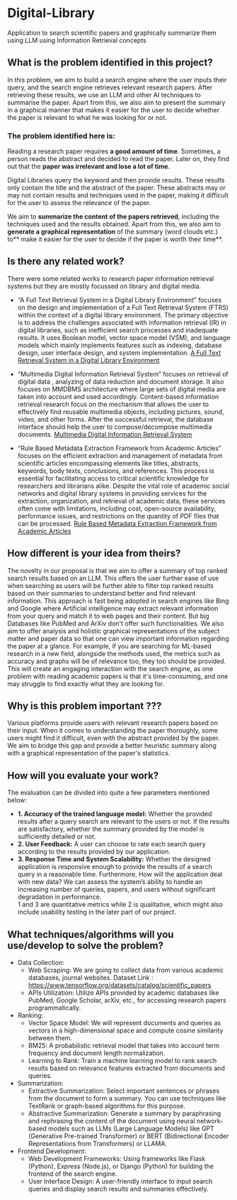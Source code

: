 # Digital-Library
Application to search scientific papers and graphically summarize them using LLM using Information Retrieval concepts

## What is the problem identified in this project?

In this problem, we aim to build a search engine where the user inputs their query, and the search engine retrieves relevant research papers. After retrieving these results, we use an LLM and other AI techniques to summarise the paper. Apart from this, we also aim to present the summary in a graphical manner that makes it easier for the user to decide whether the paper is relevant to what he was looking for or not.

### The problem identified here is:

Reading a research paper requires **a good amount of time**. Sometimes, a person reads the abstract and decided to read the paper. Later on, they find out that the **paper was irrelevant and lose a lot of time**. 

Digital Libraries query the keyword and then provide results. These results only contain the title and the abstract of the paper. These abstracts may or may not contain results and techniques used in the paper, making it difficult for the user to assess the relevance of the paper.

We aim to **summarize the content of the papers retrieved**, including the techniques used and the results obtained. Apart from this, we also aim to **generate a graphical representation** of the summary (word clouds etc.) to** make it easier for the user to decide if the paper is worth their time**.

## Is there any related work?

There were some related works to research paper information retrieval systems but they are mostly focussed on library and digital media.

- “A Full Text Retrieval System in a Digital Library Environment" focuses on the design and implementation of a Full Text Retrieval System (FTRS) within the context of a digital library environment. The primary objective is to address the challenges associated with information retrieval (IR) in digital libraries, such as inefficient search processes and inadequate results.
It uses Boolean model, vector space model (VSM), and language models which mainly implements features such as indexing, database design, user interface design, and system implementation. [A Full Text Retrieval System in a Digital Library Environment](https://www.scirp.org/journal/paperinformation?paperid=62727)

- “Multimedia Digital Information Retrieval System” focuses on retrieval of digital data , analyzing of data reduction and document storage. It also focuses on MMDBMS architecture where large sets of digital media are taken into account and used accordingly. Content-based information retrieval research focus on the mechanism that allows the user to effectively find reusable multimedia objects, including pictures, sound, video, and other forms. After the successful retrieval, the database interface should help the user to compose/decompose multimedia documents. [Multimedia Digital Information Retrieval System](https://www.researchgate.net/publication/295419193_Digital_Information_Retrieval)

- “Rule Based Metadata Extraction Framework from Academic Articles” focuses on the efficient extraction and management of metadata from scientific articles encompassing elements like titles, abstracts, keywords, body texts, conclusions, and references. This process is essential for facilitating access to critical scientific knowledge for researchers and librarians alike. Despite the vital role of academic social networks and digital library systems in providing services for the extraction, organization, and retrieval of academic data, these services often come with limitations, including cost, open-source availability, performance issues, and restrictions on the quantity of PDF files that can be processed. [Rule Based Metadata Extraction Framework from Academic Articles](https://arxiv.org/abs/1807.09009)


## How different is your idea from theirs?
The novelty in our proposal is that we aim to offer a summary of top ranked search results based on an LLM. This offers the user further ease of use when searching as users will be further able to filter top ranked results based on their summaries to understand better and find relevant information. This approach is fast being adopted in search engines like Bing and Google where Artificial intelligence may extract relevant information from your query and match it to web pages and their content. But big Databases like PubMed and ArXiv don't offer such functionalities. We also aim to offer analysis and holistic graphical representations of the subject matter and paper data so that one can view important information regarding the paper at a glance. For example, if you are searching for ML-based research in a new field, alongside the methods used, the metrics such as accuracy and graphs will be of relevance too, they too should be provided. This will create an engaging interaction with the search engine, as one problem with reading academic papers is that it's time-consuming, and one may struggle to find exactly what they are looking for.

## Why is this problem important ???
Various platforms provide users with relevant research papers based on their input. When it comes to understanding the paper thoroughly, some users might find it difficult, even with the abstract provided by the paper. We aim to bridge this gap and provide a better heuristic summary along with a graphical representation of the paper's statistics.

## How will you evaluate your work?
The evaluation can be divided into quite a few parameters mentioned below:
- **1. Accuracy of the trained language model:**  Whether the provided results after a query search are relevant to the users or not. If the results are satisfactory, whether the summary provided by the model is sufficiently detailed or not.
- **2. User Feedback:** A user can choose to rate each search query according to the results provided by our application.
- **3. Response Time and System Scalability:** Whether the designed application is responsive enough to provide the results of a search query in a reasonable time. Furthermore, How will the application deal with new data? We can assess the system’s ability to handle an increasing number of queries, papers, and users without significant degradation in performance.  
1 and 3 are quantitative metrics while 2 is qualitative, which might also include usability testing in the later part of our project.


## What techniques/algorithms will you use/develop to solve the problem?
- Data Collection: 
  - Web Scraping:  We are going to collect data from various academic databases, journal websites.
    Dataset Link : https://www.tensorflow.org/datasets/catalog/scientific_papers
  - APIs Utilization: Utilize APIs provided by academic databases like PubMed, Google Scholar, arXiv, etc., for accessing research papers programmatically. 
- Ranking: 
  - Vector Space Model: We will represent documents and queries as vectors in a high-dimensional space and compute cosine similarity between them.
  - BM25: A probabilistic retrieval model that takes into account term frequency and document length normalization.
  - Learning to Rank: Train a machine learning model to rank search results based on relevance features extracted from documents and queries.
- Summarization: 
  - Extractive Summarization: Select important sentences or phrases from the document to form a summary. You can use techniques like TextRank or graph-based algorithms for this purpose. 
  - Abstractive Summarization: Generate a summary by paraphrasing and rephrasing the content of the document using neural network-based models such as LLMs (Large Language Models) like GPT (Generative Pre-trained Transformer) or BERT (Bidirectional Encoder Representations from Transformers) or LLAMA.
- Frontend Development: 
  - Web Development Frameworks: Using frameworks like Flask (Python), Express (Node.js), or Django (Python) for building the frontend of the search engine. 
  - User Interface Design: A user-friendly interface to input search queries and display search results and summaries effectively.

